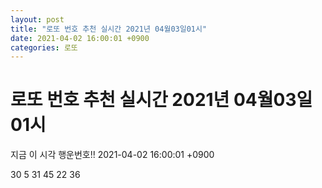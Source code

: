 ```yaml
---
layout: post
title: "로또 번호 추천 실시간 2021년 04월03일01시"
date: 2021-04-02 16:00:01 +0900
categories: 로또
---
```


# 로또 번호 추천 실시간 2021년 04월03일01시

지금 이 시각 행운번호!! 2021-04-02 16:00:01 +0900

 30  5  31  45  22  36 

